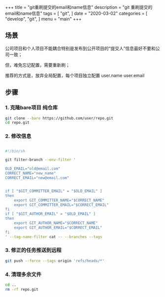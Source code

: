 +++
title = "git重刷提交的email和name信息"
description = "git 重刷提交的email和name信息"
tags = [
    "git",
]
date = "2020-03-02"
categories = [
    "develop",
    "git",
]
menu = "main"
+++

## 场景

公司项目和个人项目不能耦合特别是发布到公开项目的“提交人”信息最好不要和公司一致；

但，难免忘记配置，需要重新刷；

推荐的方式是，放弃全局配置，每个项目独立配置 user.name user.email

<!--more--> 

## 步骤

### 1. 克隆bare项目 纯仓库

```sh
git clone --bare https://github.com/user/repo.git
cd repo.git

```

### 2. 修改信息

```sh

#!/bin/sh

git filter-branch --env-filter '

OLD_EMAIL="old@email.com"
CORRECT_NAME="new_name"
CORRECT_EMAIL="new@email.com"


if [ "$GIT_COMMITTER_EMAIL" = "$OLD_EMAIL" ]
then
    export GIT_COMMITTER_NAME="$CORRECT_NAME"
    export GIT_COMMITTER_EMAIL="$CORRECT_EMAIL"
fi
if [ "$GIT_AUTHOR_EMAIL" = "$OLD_EMAIL" ]
then
    export GIT_AUTHOR_NAME="$CORRECT_NAME"
    export GIT_AUTHOR_EMAIL="$CORRECT_EMAIL"
fi
' --tag-name-filter cat -- --branches --tags

```

### 3. 修正的任务推送到远程

```sh
git push --force --tags origin 'refs/heads/*'
```

### 4. 清理多余文件

```sh
cd ..
rm -rf repo.git

```

